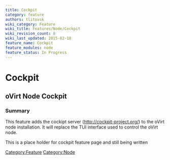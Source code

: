 ```yaml
---
title: Cockpit
category: feature
authors: tlitovsk
wiki_category: Feature
wiki_title: Features/Node/Cockpit
wiki_revision_count: 8
wiki_last_updated: 2015-02-18
feature_name: Cockpit
feature_modules: node
feature_status: In Progress
---
```


# Cockpit

## oVirt Node Cockpit

### Summary

This feature adds the cockipt server (http://cockpit-project.org/) to the oVirt node installation. It will replace the TUI interface used to control the oVirt node.

This is a place holder for cockpit feature page and still being written

<Category:Feature> <Category:Node>
